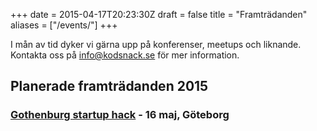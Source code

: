 +++
date = 2015-04-17T20:23:30Z
draft = false
title = "Framträdanden"
aliases = ["/events/"]
+++

I mån av tid dyker vi gärna upp på konferenser, meetups och liknande. Kontakta oss på [info@kodsnack.se](mailto:info@kodsnack.se) för mer information.

## Planerade framträdanden 2015

### [Gothenburg startup hack][gbgstartuphack] - 16 maj, Göteborg

[gbgstartuphack]: http://www.gbgstartuphack.com "Gothenburg startup hack"
